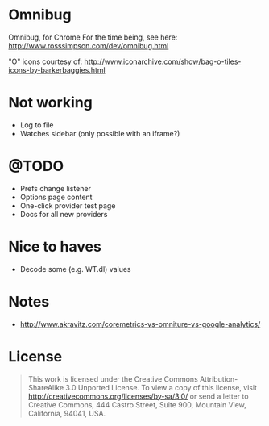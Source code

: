 Omnibug
==========

Omnibug, for Chrome
For the time being, see here: http://www.rosssimpson.com/dev/omnibug.html

"O" icons courtesy of: http://www.iconarchive.com/show/bag-o-tiles-icons-by-barkerbaggies.html


# Not working

* Log to file
* Watches sidebar (only possible with an iframe?)


# @TODO

* Prefs change listener
* Options page content
* One-click provider test page
* Docs for all new providers


# Nice to haves

* Decode some (e.g. WT.dl) values


# Notes

* http://www.akravitz.com/coremetrics-vs-omniture-vs-google-analytics/


# License

> This work is licensed under the Creative Commons Attribution-ShareAlike 3.0 Unported License.
> To view a copy of this license, visit http://creativecommons.org/licenses/by-sa/3.0/ or send
> a letter to Creative Commons, 444 Castro Street, Suite 900, Mountain View, California, 94041,
> USA.

